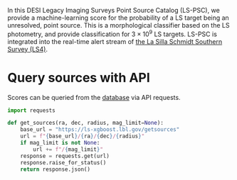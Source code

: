In this DESI Legacy Imaging Surveys Point Source Catalog (LS-PSC), we provide a machine-learning score for the probability of a LS target being an unresolved, point source. This is a morphological classifier based on the LS photometry, and provide classification for $3\times10^9$ LS targets. LS-PSC is integrated into the real-time alert stream of [the La Silla Schmidt Southern Survey (LS4)](https://sites.northwestern.edu/ls4/).

# Query sources with API
Scores can be queried from the [database](https://ls-xgboost.lbl.gov) via API requests.

```python
import requests

def get_sources(ra, dec, radius, mag_limit=None):
    base_url = "https://ls-xgboost.lbl.gov/getsources"
    url = f"{base_url}/{ra}/{dec}/{radius}"
    if mag_limit is not None:
        url += f"/{mag_limit}"
    response = requests.get(url)
    response.raise_for_status()
    return response.json()
```